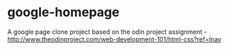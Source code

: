 # google-homepage
A google page clone project based on the odin project assignment - http://www.theodinproject.com/web-development-101/html-css?ref=lnav
